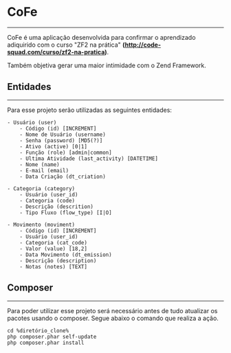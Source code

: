 # CoFe
----

CoFe é uma aplicação desenvolvida para confirmar o aprendizado adiquirido com o 
curso "ZF2 na prática" **(http://code-squad.com/curso/zf2-na-pratica)**.

Também objetiva gerar uma maior intimidade com o Zend Framework.

## Entidades
---------
Para esse projeto serão utilizadas as seguintes entidades:

    - Usuário (user)
        - Código (id) [INCREMENT]
		- Nome de Usuário (username)
		- Senha (password) [MD5(?)]
		- Ativo (active) [0|1]
		- Função (role) [admin|common]
		- Ultima Atividade (last_activity) [DATETIME]
		- Nome (name)
		- E-mail (email)
		- Data Criação (dt_criation)
		
	- Categoria (category)
		- Usuário (user_id)
		- Categoria (code)
		- Descrição (descrition)
		- Tipo Fluxo (flow_type) [I|O]
		
	- Movimento (moviment)
		- Código (id) [INCREMENT]
		- Usuário (user_id)
		- Categoria (cat_code)
		- Valor (value) [18,2]
		- Data Movimento (dt_emission)
		- Descrição (description) 
		- Notas (notes) [TEXT]

## Composer
--------

Para poder utilizar esse projeto será necessário antes de tudo atualizar os pacotes
usando o composer. Segue abaixo o comando que realiza a ação.

    cd %diretório_clone%
    php composer.phar self-update
    php composer.phar install